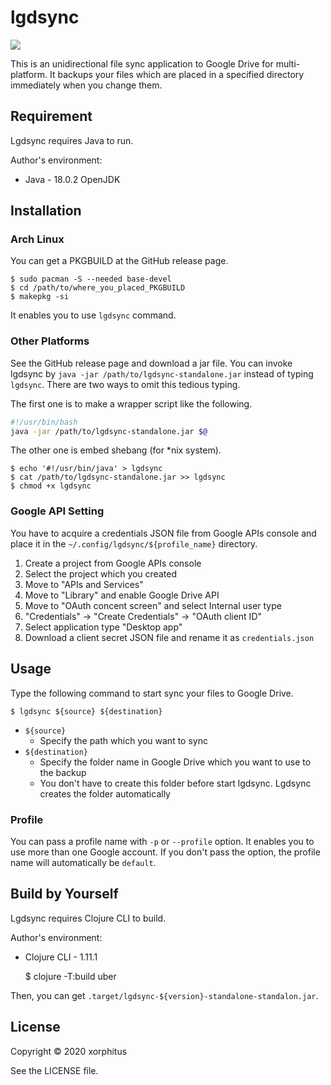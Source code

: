 # lgdsync
![](https://github.com/xorphitus/lgdsync/workflows/CI/badge.svg)

This is an unidirectional file sync application to Google Drive for multi-platform. It backups your files which are placed in a specified directory immediately when you change them.

## Requirement

Lgdsync requires Java to run.

Author's environment:

* Java - 18.0.2 OpenJDK

## Installation

### Arch Linux

You can get a PKGBUILD at the GitHub release page.

```
$ sudo pacman -S --needed base-devel
$ cd /path/to/where_you_placed_PKGBUILD
$ makepkg -si
```

It enables you to use `lgdsync` command.

### Other Platforms

See the GitHub release page and download a jar file.
You can invoke lgdsync by `java -jar /path/to/lgdsync-standalone.jar` instead of typing `lgdsync`.
There are two ways to omit this tedious typing.

The first one is to make a wrapper script like the following.

```bash
#!/usr/bin/bash
java -jar /path/to/lgdsync-standalone.jar $@
```

The other one is embed shebang (for *nix system).

```
$ echo '#!/usr/bin/java' > lgdsync
$ cat /path/to/lgdsync-standalone.jar >> lgdsync
$ chmod +x lgdsync
```

### Google API Setting

You have to acquire a credentials JSON file from Google APIs console and place it in the `~/.config/lgdsync/${profile_name}` directory.

1. Create a project from Google APIs console
1. Select the project which you created
1. Move to "APIs and Services"
1. Move to "Library" and enable Google Drive API
1. Move to "OAuth concent screen" and select Internal user type
1. "Credentials" -> "Create Credentials" -> "OAuth client ID"
1. Select application type "Desktop app"
1. Download a client secret JSON file and rename it as `credentials.json`

## Usage

Type the following command to start sync your files to Google Drive.

    $ lgdsync ${source} ${destination}

* `${source}`
  * Specify the path which you want to sync
* `${destination}`
  * Specify the folder name in Google Drive which you want to use to the backup
  * You don't have to create this folder before start lgdsync. Lgdsync creates the folder automatically

### Profile

You can pass a profile name with `-p` or `--profile` option. It enables you to use more than one Google account. If you don't pass the option, the profile name will automatically be `default`.

## Build by Yourself

Lgdsync requires Clojure CLI to build.

Author's environment:

* Clojure CLI - 1.11.1

    $ clojure -T:build uber

Then, you can get `.target/lgdsync-${version}-standalone-standalon.jar`.

## License
Copyright © 2020 xorphitus

See the LICENSE file.
